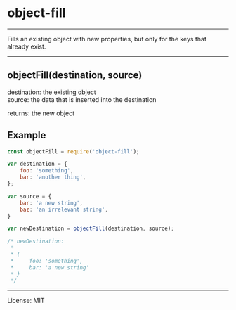 # object-fill

--------------------------------------------------------------------------------

Fills an existing object with new properties, but only for the keys that already exist.

--------------------------------------------------------------------------------

## objectFill(destination, source)

destination: the existing object<br>
source: the data that is inserted into the destination

returns: the new object

## Example

```javascript
const objectFill = require('object-fill');

var destination = {
    foo: 'something',
    bar: 'another thing',
};

var source = {
    bar: 'a new string',
    baz: 'an irrelevant string',
}

var newDestination = objectFill(destination, source);

/* newDestination:
 *
 * {
 *     foo: 'something',
 *     bar: 'a new string'
 * }
 */
```

--------------------------------------------------------------------------------

License: MIT
